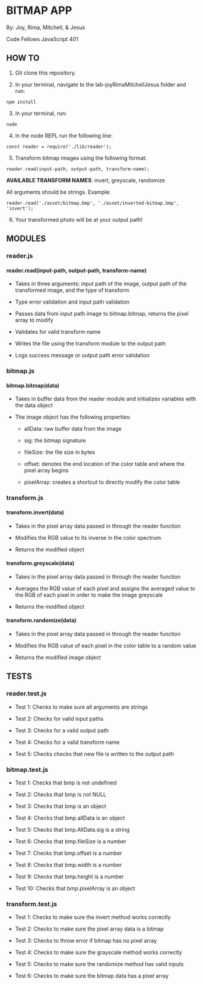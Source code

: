 # BITMAP APP

By: Joy, Rima, Mitchell, & Jesus

Code Fellows JavaScript 401

## HOW TO

1. Git clone this repository.

2. In your terminal, navigate to the lab-joyRimaMitchellJesus folder and run:

```npm install```

3. In your terminal, run:

```node```

4. In the node REPL run the following line:

```const reader = require('./lib/reader');```

5. Transform bitmap images using the following format:

```reader.read(input-path, output-path, transform-name);```

__AVAILABLE TRANSFORM NAMES__: invert, greyscale, randomize

All arguments should be strings. Example:

```reader.read('./asset/bitmap.bmp', './asset/inverted-bitmap.bmp', 'invert');```

6. Your transformed photo will be at your output path!

## MODULES

### reader.js

#### reader.read(input-path, output-path, transform-name)

* Takes in three arguments: input path of the image, output path of the transformed image, and the type of transform

* Type error validation and input path validation

* Passes data from input path image to bitmap.bitmap, returns the pixel array to modify

* Validates for valid transform name

* Writes the file using the transform module to the output path

* Logs success message or output path error validation

### bitmap.js

#### bitmap.bitmap(data)

* Takes in buffer data from the reader module and initializes variables with the data object

* The image object has the following properties: 

  * allData: raw buffer data from the image

  * sig: the bitmap signature

  * fileSize: the file size in bytes

  * offset: denotes the end location of the color table and where the pixel array begins

  * pixelArray: creates a shortcut to directly modify the color table

### transform.js

#### transform.invert(data)

* Takes in the pixel array data passed in through the reader function 

* Modifies the RGB value to its inverse in the color spectrum

* Returns the modified object

#### transform.greyscale(data)

* Takes in the pixel array data passed in through the reader function 

* Averages the RGB value of each pixel and assigns the averaged value to the RGB of each pixel in order to make the image greyscale

* Returns the modified object

#### transform.randomize(data)

* Takes in the pixel array data passed in through the reader function 

* Modifies the RGB value of each pixel in the color table to a random value

* Returns the modified image object

## TESTS

### reader.test.js

* Test 1: Checks to make sure all arguments are strings

* Test 2: Checks for valid input paths

* Test 3: Checks for a valid output path

* Test 4: Checks for a valid transform name

* Test 5: Checks checks that new file is written to the output path

### bitmap.test.js

* Test 1: Checks that bmp is not undefined

* Test 2: Checks that bmp is not NULL

* Test 3: Checks that bmp is an object

* Test 4: Checks that bmp.allData is an object

* Test 5: Checks that bmp.AllData.sig is a string

* Test 6: Checks that bmp.fileSize is a number

* Test 7: Checks that bmp.offset is a number

* Test 8: Checks that bmp.width is a number

* Test 9: Checks that bmp.height is a number

* Test 10: Checks that bmp.pixelArray is an object

### transform.test.js

* Test 1: Checks to make sure  the invert method works correctly

* Test 2: Checks to make sure the pixel array data is a bitmap

* Test 3: Checks to throw error if bitmap has no pixel array

* Test 4: Checks to make sure the grayscale method works correctly

* Test 5: Checks to make sure the randomize method has valid inputs

* Test 6: Checks to make sure the bitmap data has a pixel array